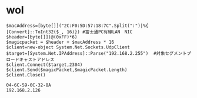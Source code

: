 # wol



    $macAddress=[byte[]]("2C:F0:5D:57:18:7C".Split(":")|%{ [Convert]::ToInt32($_, 16)}) #富士通PC有線LAN　NIC
    $header=[byte[]](@(0xFF)*6)
    $magicpacket = $header + $macAddress * 16 
    $client=new-object System.Net.Sockets.UdpClient
    $target=[System.Net.IPAddress]::Parse("192.168.2.255")  #対象セグメントブロードキャストアドレス
    $client.Connect($target,2304)
    $client.Send($magicPacket,$magicPacket.Length)
    $client.Close() 

    04-6C-59-0C-32-8A
    192.168.2.126


    
